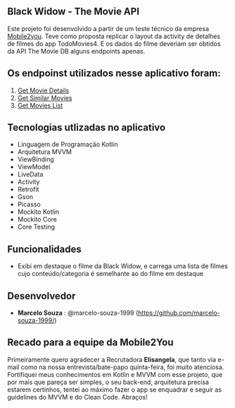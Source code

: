 ## Black Widow - The Movie API

Este projeto foi desenvolvido a partir de um teste técnico da empresa [Mobile2you](https://www.mobile2you.com.br/pt/). 
Teve como proposta replicar o layout da activity de detalhes de filmes do app TodoMovies4. 
E os dados do filme deveriam ser obtidos da API The Movie DB alguns endpoints apenas.

## Os endpoinst utilizados nesse aplicativo foram:

1. [Get Movie Details](https://developers.themoviedb.org/3/movies/get-movie-details)
2. [Get Similar Movies](https://developers.themoviedb.org/3/movies/get-similar-movies)
3. [Get Movies List](https://developers.themoviedb.org/3/genres/get-movie-list)

## Tecnologias utlizadas no aplicativo

* Linguagem de Programação Kotlin
* Arquitetura MVVM
* ViewBinding
* ViewModel
* LiveData
* Activity
* Retrofit
* Gson
* Picasso
* Mockito Kotlin
* Mockito Core
* Core Testing

## Funcionalidades

- Exibi em destaque o filme da Black Widow, e carrega uma lista de filmes cujo conteúdo/categoria é semelhante ao do filme em destaque

## Desenvolvedor

* **Marcelo Souza** : @marcelo-souza-1999 (https://github.com/marcelo-souza-1999/)

## Recado para a equipe da Mobile2You

Primeiramente quero agradecer a Recrutadora **Elisangela**, que tanto via e-mail como na nossa entrevista/bate-papo quinta-feira, foi muito atenciosa.
Fortifiquei meus conhecimentos em Kotlin e MVVM com esse projeto, que por mais que pareça ser simples, o seu back-end, arquitetura precisa estarem certinhos,
tentei ao máximo fazer o app se enquadrar e seguir as guidelines do MVVM e do Clean Code.
Abraços!


